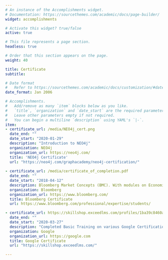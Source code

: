 ```yaml
---
# An instance of the Accomplishments widget.
# Documentation: https://sourcethemes.com/academic/docs/page-builder/
widget: accomplishments

# Activate this widget? true/false
active: true

# This file represents a page section.
headless: true

# Order that this section appears on the page.
weight: 40

title: Certificate
subtitle:

# Date format
#   Refer to https://sourcethemes.com/academic/docs/customization/#date-format
date_format: Jan 2006

# Accomplishments.
#   Add/remove as many `item` blocks below as you like.
#   `title`, `organization` and `date_start` are the required parameters.
#   Leave other parameters empty if not required.
#   You can begin a multiline `description` using YAML's `|-`.
item:
- certificate_url: /media/NEO4j_cert.png
  date_end: ""
  date_start: "2020-01-29"
  description: "Introduction to NEO4j"
  organization: NEO4j
  organization_url: https://neo4j.com/
  title: 'NEO4j Certificate'
  url: "https://neo4j.com/graphacademy/neo4j-certification/"
  
- certificate_url: /media/certificate_of_completion.pdf
  date_end: ""
  date_start: "2018-04-12"
  description: Bloomberg Market Concepts (BMC). With modules on Economics, Fixed Income, Equities, Currencies and using the Bloomberg Terminal
  organization: Bloomberg
  organization_url: https://www.bloomberg.com/
  title: Bloomberg Certificate
  url: https://www.bloomberg.com/professional/expertise/students/

- certificate_url: https://skillshop.exceedlms.com/profiles/1ba39c8460ad49dfad3612db6e5c2e6a
  date_end: ""
  date_start: "2020-03-27"
  description: "Completed Basic Training on various Google Certification"
  organization: Google
  organization_url: https://google.com
  title: Google Certificate
  url: "https://skillshop.exceedlms.com/"

---
```

